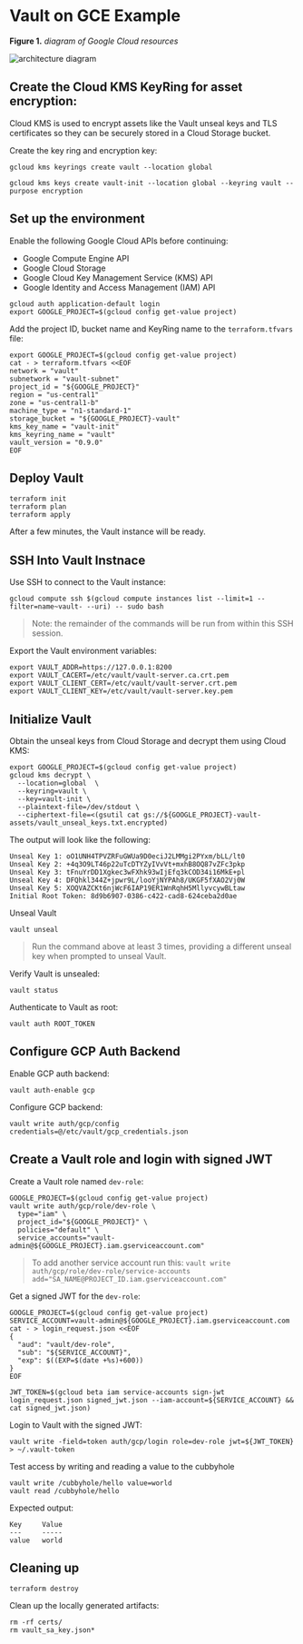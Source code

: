 # Vault on GCE Example

**Figure 1.** *diagram of Google Cloud resources*

![architecture diagram](./diagram.png)

## Create the Cloud KMS KeyRing for asset encryption:

Cloud KMS is used to encrypt assets like the Vault unseal keys and TLS certificates so they can be securely stored in a Cloud Storage bucket.

Create the key ring and encryption key:

```
gcloud kms keyrings create vault --location global

gcloud kms keys create vault-init --location global --keyring vault --purpose encryption
```

## Set up the environment

Enable the following Google Cloud APIs before continuing:

- Google Compute Engine API
- Google Cloud Storage
- Google Cloud Key Management Service (KMS) API
- Google Identity and Access Management (IAM) API

```
gcloud auth application-default login
export GOOGLE_PROJECT=$(gcloud config get-value project)
```

Add the project ID, bucket name and KeyRing name to the `terraform.tfvars` file:

```
export GOOGLE_PROJECT=$(gcloud config get-value project)
cat - > terraform.tfvars <<EOF
network = "vault"
subnetwork = "vault-subnet"
project_id = "${GOOGLE_PROJECT}"
region = "us-central1"
zone = "us-central1-b"
machine_type = "n1-standard-1"
storage_bucket = "${GOOGLE_PROJECT}-vault"
kms_key_name = "vault-init"
kms_keyring_name = "vault"
vault_version = "0.9.0"
EOF
```

## Deploy Vault

```
terraform init
terraform plan
terraform apply
```

After a few minutes, the Vault instance will be ready.

## SSH Into Vault Instnace

Use SSH to connect to the Vault instance:

```
gcloud compute ssh $(gcloud compute instances list --limit=1 --filter=name~vault- --uri) -- sudo bash
```

> Note: the remainder of the commands will be run from within this SSH session.

Export the Vault environment variables:

```shell
export VAULT_ADDR=https://127.0.0.1:8200
export VAULT_CACERT=/etc/vault/vault-server.ca.crt.pem
export VAULT_CLIENT_CERT=/etc/vault/vault-server.crt.pem
export VAULT_CLIENT_KEY=/etc/vault/vault-server.key.pem
```

## Initialize Vault

Obtain the unseal keys from Cloud Storage and decrypt them using Cloud KMS:

```shell
export GOOGLE_PROJECT=$(gcloud config get-value project)
gcloud kms decrypt \
  --location=global  \
  --keyring=vault \
  --key=vault-init \
  --plaintext-file=/dev/stdout \
  --ciphertext-file=<(gsutil cat gs://${GOOGLE_PROJECT}-vault-assets/vault_unseal_keys.txt.encrypted)
```

The output will look like the following:

```
Unseal Key 1: oO1UNH4TPVZRFuGWUa9D0eciJ2LMMgi2PYxm/bLL/lt0
Unseal Key 2: +4q3O9LT46p22uTcDTYZyIVvVt+mxhB8OQ87vZFc3pkp
Unseal Key 3: tFnuYrDD1Xgkec3wFXhk93wIjEfq3kCOD34i16MkE+pl
Unseal Key 4: DFQhkl344Z+jpwr9L/looYjNYPAh8/UKGF5fXAO2Vj0W
Unseal Key 5: XOQVAZCKt6njWcF6IAP19ER1WnRqhH5MllyvcywBLtaw
Initial Root Token: 8d9b6907-0386-c422-cad8-624ceba2d0ae
```

Unseal Vault

```
vault unseal
```

> Run the command above at least 3 times, providing a different unseal key when prompted to unseal Vault.

Verify Vault is unsealed:

```
vault status
```

Authenticate to Vault as root:

```
vault auth ROOT_TOKEN
```

## Configure GCP Auth Backend

Enable GCP auth backend:

```
vault auth-enable gcp
```

Configure GCP backend:

```
vault write auth/gcp/config credentials=@/etc/vault/gcp_credentials.json
```

## Create a Vault role and login with signed JWT

Create a Vault role named `dev-role`:

```
GOOGLE_PROJECT=$(gcloud config get-value project)
vault write auth/gcp/role/dev-role \
  type="iam" \
  project_id="${GOOGLE_PROJECT}" \
  policies="default" \
  service_accounts="vault-admin@${GOOGLE_PROJECT}.iam.gserviceaccount.com"
```

> To add another service account run this: `vault write auth/gcp/role/dev-role/service-accounts add="SA_NAME@PROJECT_ID.iam.gserviceaccount.com"`

Get a signed JWT for the `dev-role`:

```
GOOGLE_PROJECT=$(gcloud config get-value project)
SERVICE_ACCOUNT=vault-admin@${GOOGLE_PROJECT}.iam.gserviceaccount.com
cat - > login_request.json <<EOF
{
  "aud": "vault/dev-role",
  "sub": "${SERVICE_ACCOUNT}",
  "exp": $((EXP=$(date +%s)+600))
}
EOF
```

```
JWT_TOKEN=$(gcloud beta iam service-accounts sign-jwt login_request.json signed_jwt.json --iam-account=${SERVICE_ACCOUNT} && cat signed_jwt.json)
```

Login to Vault with the signed JWT:

```
vault write -field=token auth/gcp/login role=dev-role jwt=${JWT_TOKEN} > ~/.vault-token
```

Test access by writing and reading a value to the cubbyhole

```
vault write /cubbyhole/hello value=world
vault read /cubbyhole/hello
```

Expected output:

```
Key     Value
---     -----
value   world
```

## Cleaning up

```
terraform destroy
```

Clean up the locally generated artifacts:

```
rm -rf certs/
rm vault_sa_key.json*
```